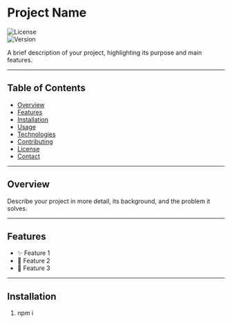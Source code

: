 # Project Name

![License](https://img.shields.io/badge/license-MIT-blue.svg)  
![Version](https://img.shields.io/badge/version-1.0.0-green.svg)  

A brief description of your project, highlighting its purpose and main features.

---

## Table of Contents

- [Overview](#overview)
- [Features](#features)
- [Installation](#installation)
- [Usage](#usage)
- [Technologies](#technologies)
- [Contributing](#contributing)
- [License](#license)
- [Contact](#contact)

---

## Overview

Describe your project in more detail, its background, and the problem it solves.

---

## Features

- ✨ Feature 1  
- 🌟 Feature 2  
- 🚀 Feature 3  

---

## Installation

1. npm i
